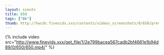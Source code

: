 ```yaml
--- 
layout: sieutv
title: 650
tags: ["0k"]
thumb: http://hwcdn.finevids.xxx/contents/videos_screenshots/0/650/preview.mp4.jpg
---
```

{% include video src="http://www.finevids.xxx/get_file/1/2e799bacea567cadb2bf4661e1b94d89/0/650/650.mp4/" %} 
